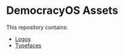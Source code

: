 # DemocracyOS Assets

This repository contains:
* [Logos](https://cloudup.com/cbGDMHaWm2X)
* [Typefaces](https://cloudup.com/crxPkMEP1bf)

